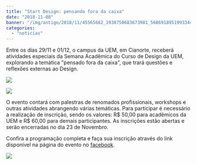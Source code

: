 ```yaml
---
title: "Start Design: pensando fora da caixa"
date: "2018-11-08"
banner: "/img/antigo/2018/11/45565682_1930750683673981_5686918951993344000_n.jpg"
categories: 
  - "noticias"
---
```


Entre os dias 29/11 e 01/12, o campus da UEM, em Cianorte, receberá atividades especiais da Semana Acadêmica do Curso de Design da UEM, explorando a temática "pensado fora da caixa", que trará questões e reflexões externas ao Design.


<!--more-->

[![](/img/antigo/2018/11/44855824_733091880359091_2327831-632x356.gif)](/img/antigo/2018/11/44855824_733091880359091_2327831.gif)

[![](/img/antigo/2018/11/45565682_1930750683673981_5686918951993344000_n-632x632.jpg)](/img/antigo/2018/11/45565682_1930750683673981_5686918951993344000_n.jpg)


O evento contará com palestras de renomados profissionais, workshops e outras atividades abrangendo várias temáticas. Para participar é necessário a realização de inscrição, sendo os valores: R$ 50,00 para acadêmicos da UEM e R$ 60,00 para demais participantes. As inscrições estão abertas e serão encerradas no dia 23 de Novembro.

Confira a programação completa e faça sua inscrição através do link disponível na página do evento no [facebook](https://www.facebook.com/StartDesign2k18/).

[![](/img/antigo/2018/11/Arte-Original-632x894.png)](/img/antigo/2018/11/Arte-Original.png)
